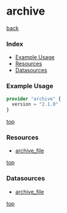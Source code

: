 # archive

[back](../)

### Index

- [Example Usage](#example-usage)
- [Resources](#resources)
- [Datasources](#datasources)

### Example Usage

```terraform
provider "archive" {
  version = "2.1.0"
}
```

[top](#index)

### Resources


- [archive_file](./r/archive_file.md)


[top](#index)

### Datasources


- [archive_file](./d/archive_file.md)


[top](#index)